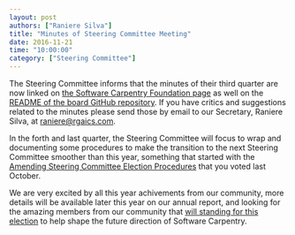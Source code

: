 ```yaml
---
layout: post
authors: ["Raniere Silva"]
title: "Minutes of Steering Committee Meeting"
date: 2016-11-21
time: "10:00:00"
category: ["Steering Committee"]
---
```

The Steering Committee informs that the minutes of their third quarter are now linked on [the Software Carpentry Foundation page](http://software-carpentry.org/scf/) as well on the [README of the board GitHub repository](https://github.com/swcarpentry/board). If you have critics and suggestions related to the minutes
please send those by email to our Secretary, Raniere Silva, at [raniere@rgaics.com](mailto:raniere@rgaiacs.com).

In the forth and last quarter,
the Steering Committee will focus to wrap and documenting some procedures
to make the transition to the next Steering Committee smoother than this year,
something that started with the [Amending Steering Committee Election Procedures](http://software-carpentry.org/blog/2016/09/election-procedures.html) that you voted last October.

We are very excited by all this year achivements from our community,
more details will be available later this year on our annual report,
and looking for the amazing members from our community
that [will standing for this election](http://software-carpentry.org/blog/2016/10/Call-for-candidates-SC-2017.html) to help shape the future direction of Software Carpentry.
